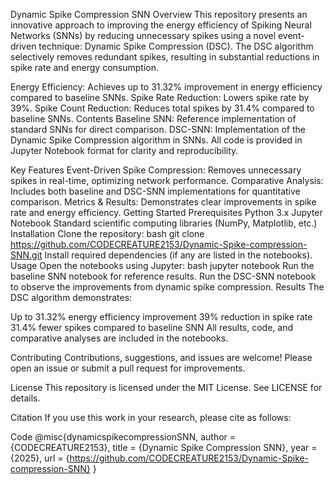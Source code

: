 Dynamic Spike Compression SNN
Overview
This repository presents an innovative approach to improving the energy efficiency of Spiking Neural Networks (SNNs) by reducing unnecessary spikes using a novel event-driven technique: Dynamic Spike Compression (DSC). The DSC algorithm selectively removes redundant spikes, resulting in substantial reductions in spike rate and energy consumption.

Energy Efficiency: Achieves up to 31.32% improvement in energy efficiency compared to baseline SNNs.
Spike Rate Reduction: Lowers spike rate by 39%.
Spike Count Reduction: Reduces total spikes by 31.4% compared to baseline SNNs.
Contents
Baseline SNN: Reference implementation of standard SNNs for direct comparison.
DSC-SNN: Implementation of the Dynamic Spike Compression algorithm in SNNs.
All code is provided in Jupyter Notebook format for clarity and reproducibility.

Key Features
Event-Driven Spike Compression: Removes unnecessary spikes in real-time, optimizing network performance.
Comparative Analysis: Includes both baseline and DSC-SNN implementations for quantitative comparison.
Metrics & Results: Demonstrates clear improvements in spike rate and energy efficiency.
Getting Started
Prerequisites
Python 3.x
Jupyter Notebook
Standard scientific computing libraries (NumPy, Matplotlib, etc.)
Installation
Clone the repository:
bash
git clone https://github.com/CODECREATURE2153/Dynamic-Spike-compression-SNN.git
Install required dependencies (if any are listed in the notebooks).
Usage
Open the notebooks using Jupyter:
bash
jupyter notebook
Run the baseline SNN notebook for reference results.
Run the DSC-SNN notebook to observe the improvements from dynamic spike compression.
Results
The DSC algorithm demonstrates:

Up to 31.32% energy efficiency improvement
39% reduction in spike rate
31.4% fewer spikes compared to baseline SNN
All results, code, and comparative analyses are included in the notebooks.

Contributing
Contributions, suggestions, and issues are welcome! Please open an issue or submit a pull request for improvements.

License
This repository is licensed under the MIT License. See LICENSE for details.

Citation
If you use this work in your research, please cite as follows:

Code
@misc{dynamicspikecompressionSNN,
  author = {CODECREATURE2153},
  title = {Dynamic Spike Compression SNN},
  year = {2025},
  url = {https://github.com/CODECREATURE2153/Dynamic-Spike-compression-SNN}
}
